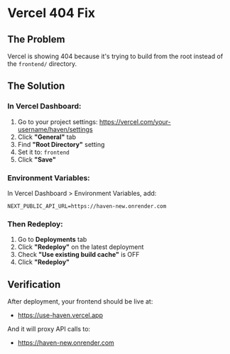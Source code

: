 # Vercel 404 Fix

## The Problem
Vercel is showing 404 because it's trying to build from the root instead of the `frontend/` directory.

## The Solution

### In Vercel Dashboard:

1. Go to your project settings: https://vercel.com/your-username/haven/settings
2. Click **"General"** tab
3. Find **"Root Directory"** setting
4. Set it to: `frontend`
5. Click **"Save"**

### Environment Variables:

In Vercel Dashboard > Environment Variables, add:
```
NEXT_PUBLIC_API_URL=https://haven-new.onrender.com
```

### Then Redeploy:

1. Go to **Deployments** tab
2. Click **"Redeploy"** on the latest deployment
3. Check **"Use existing build cache"** is OFF
4. Click **"Redeploy"**

## Verification

After deployment, your frontend should be live at:
- https://use-haven.vercel.app

And it will proxy API calls to:
- https://haven-new.onrender.com

